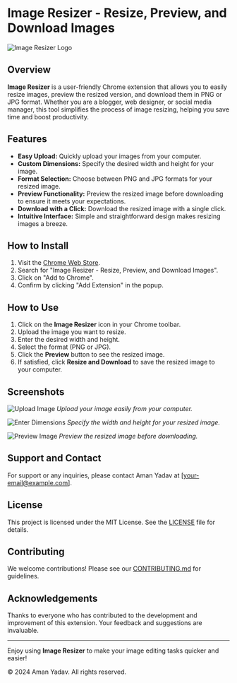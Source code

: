 # Image Resizer - Resize, Preview, and Download Images

![Image Resizer Logo](path/to/your/icon128.png)

## Overview
**Image Resizer** is a user-friendly Chrome extension that allows you to easily resize images, preview the resized version, and download them in PNG or JPG format. Whether you are a blogger, web designer, or social media manager, this tool simplifies the process of image resizing, helping you save time and boost productivity.

## Features
- **Easy Upload:** Quickly upload your images from your computer.
- **Custom Dimensions:** Specify the desired width and height for your image.
- **Format Selection:** Choose between PNG and JPG formats for your resized image.
- **Preview Functionality:** Preview the resized image before downloading to ensure it meets your expectations.
- **Download with a Click:** Download the resized image with a single click.
- **Intuitive Interface:** Simple and straightforward design makes resizing images a breeze.

## How to Install
1. Visit the [Chrome Web Store](https://chrome.google.com/webstore/category/extensions).
2. Search for "Image Resizer - Resize, Preview, and Download Images".
3. Click on "Add to Chrome".
4. Confirm by clicking "Add Extension" in the popup.

## How to Use
1. Click on the **Image Resizer** icon in your Chrome toolbar.
2. Upload the image you want to resize.
3. Enter the desired width and height.
4. Select the format (PNG or JPG).
5. Click the **Preview** button to see the resized image.
6. If satisfied, click **Resize and Download** to save the resized image to your computer.

## Screenshots
![Upload Image](path/to/upload-screenshot.png)
*Upload your image easily from your computer.*

![Enter Dimensions](path/to/dimensions-screenshot.png)
*Specify the width and height for your resized image.*

![Preview Image](path/to/preview-screenshot.png)
*Preview the resized image before downloading.*

## Support and Contact
For support or any inquiries, please contact Aman Yadav at [your-email@example.com].

## License
This project is licensed under the MIT License. See the [LICENSE](LICENSE) file for details.

## Contributing
We welcome contributions! Please see our [CONTRIBUTING.md](CONTRIBUTING.md) for guidelines.

## Acknowledgements
Thanks to everyone who has contributed to the development and improvement of this extension. Your feedback and suggestions are invaluable.

---

Enjoy using **Image Resizer** to make your image editing tasks quicker and easier!

&copy; 2024 Aman Yadav. All rights reserved.
